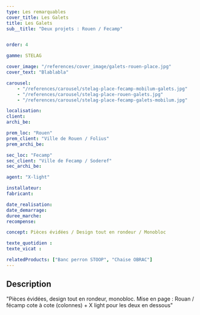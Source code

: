 ```yaml
---
type: Les remarquables
cover_title: Les Galets
title: Les Galets
sub__title: "Deux projets : Rouen / Fecamp"


order: 4

gamme: STELAG

cover_image: "/references/cover_image/galets-rouen-place.jpg"
cover_text: "Blablabla"

carousel:
    - "/references/carousel/stelag-place-fecamp-mobilum-galets.jpg"
    - "/references/carousel/stelag-place-rouen-galets.jpg"
    - "/references/carousel/stelag-place-fecamp-galets-mobilum.jpg"

localisation:
client:
archi_be:

prem_loc: "Rouen"
prem_client: "Ville de Rouen / Folius"
prem_archi_be:

sec_loc: "Fecamp"
sec_client: "Ville de Fecamp / Soderef"
sec_archi_be:

agent: "X-light"

installateur:
fabricant:

date_realisation:
date_demarrage:
duree_marche:
recompense:

concept: Pièces évidées / Design tout en rondeur / Monobloc

texte_quotidien :
texte_vicat :

relatedProducts: ["Banc perron STOOP", "Chaise OBRAC"]
---
```


## Description

"Pièces évidées, design tout en rondeur, monobloc. Mise en page : Rouan / fécamp
cote à cote (colonnes) + X light pour les deux en dessous"
